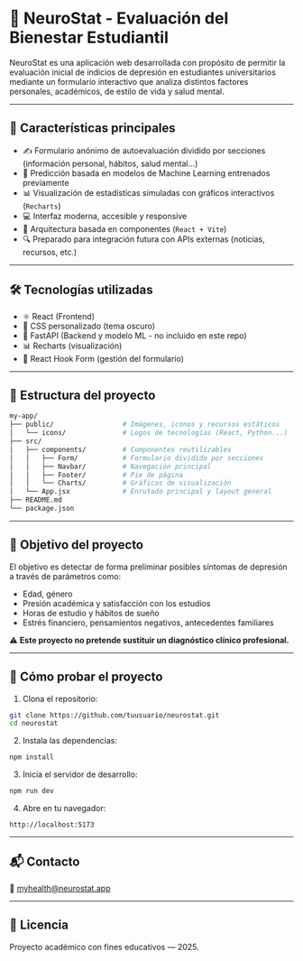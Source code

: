# 🧠 NeuroStat - Evaluación del Bienestar Estudiantil

NeuroStat es una aplicación web desarrollada con propósito de permitir la evaluación inicial de indicios de depresión en estudiantes universitarios mediante un formulario interactivo que analiza distintos factores personales, académicos, de estilo de vida y salud mental.

---

## 🚀 Características principales

- ✍️ Formulario anónimo de autoevaluación dividido por secciones (información personal, hábitos, salud mental...)
- 🧠 Predicción basada en modelos de Machine Learning entrenados previamente
- 📊 Visualización de estadísticas simuladas con gráficos interactivos (`Recharts`)
- 💻 Interfaz moderna, accesible y responsive
- 🧩 Arquitectura basada en componentes (`React + Vite`)
- 🔍 Preparado para integración futura con APIs externas (noticias, recursos, etc.)

---

## 🛠 Tecnologías utilizadas

- ⚛️ React (Frontend)
- 🎨 CSS personalizado (tema oscuro)
- 📡 FastAPI (Backend y modelo ML - no incluido en este repo)
- 📊 Recharts (visualización)
- 🧰 React Hook Form (gestión del formulario)

---

## 📂 Estructura del proyecto

```bash
my-app/
├── public/                 # Imágenes, iconos y recursos estáticos
│   └── icons/              # Logos de tecnologías (React, Python...)
├── src/
│   ├── components/         # Componentes reutilizables
│   │   ├── Form/           # Formulario dividido por secciones
│   │   ├── Navbar/         # Navegación principal
│   │   ├── Footer/         # Pie de página
│   │   └── Charts/         # Gráficos de visualización
│   └── App.jsx             # Enrutado principal y layout general
├── README.md
└── package.json
```

---

## 🔮 Objetivo del proyecto

El objetivo es detectar de forma preliminar posibles síntomas de depresión a través de parámetros como:

- Edad, género
- Presión académica y satisfacción con los estudios
- Horas de estudio y hábitos de sueño
- Estrés financiero, pensamientos negativos, antecedentes familiares

⚠️ **Este proyecto no pretende sustituir un diagnóstico clínico profesional.**

---

## 🧪 Cómo probar el proyecto

1. Clona el repositorio:
```bash
git clone https://github.com/tuusuario/neurostat.git
cd neurostat
```
2. Instala las dependencias:
```bash
npm install
```
3. Inicia el servidor de desarrollo:
```bash
npm run dev
```
4. Abre en tu navegador:
```
http://localhost:5173
```

---

## 📬 Contacto

📧 myhealth@neurostat.app

---

## 📘 Licencia

Proyecto académico con fines educativos — 2025.
